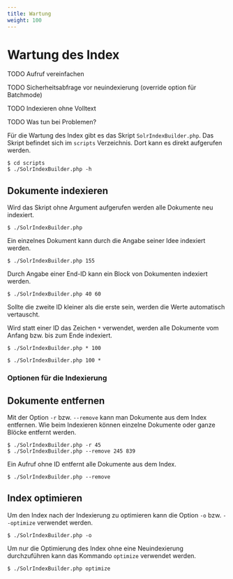 ```yaml
---
title: Wartung
weight: 100
---
```


# Wartung des Index

TODO Aufruf vereinfachen

TODO Sicherheitsabfrage vor neuindexierung (override option für Batchmode)

TODO Indexieren ohne Volltext

TODO Was tun bei Problemen?

Für die Wartung des Index gibt es das Skript `SolrIndexBuilder.php`. Das Skript befindet sich im `scripts` Verzeichnis.
Dort kann es direkt aufgerufen werden. 

    $ cd scripts
    $ ./SolrIndexBuilder.php -h
    
## Dokumente indexieren

Wird das Skript ohne Argument aufgerufen werden alle Dokumente neu indexiert.

    $ ./SolrIndexBuilder.php

Ein einzelnes Dokument kann durch die Angabe seiner Idee indexiert werden.

    $ ./SolrIndexBuilder.php 155
    
Durch Angabe einer End-ID kann ein Block von Dokumenten indexiert werden.

    $ ./SolrIndexBuilder.php 40 60

Sollte die zweite ID kleiner als die erste sein, werden die Werte automatisch vertauscht.    
    
Wird statt einer ID das Zeichen `*` verwendet, werden alle Dokumente vom Anfang bzw. bis zum Ende indexiert.

    $ ./SolrIndexBuilder.php * 100
    
    $ ./SolrIndexBuilder.php 100 *  
    
### Optionen für die Indexierung               

## Dokumente entfernen

Mit der Option `-r` bzw. `--remove` kann man Dokumente aus dem Index entfernen. Wie beim Indexieren können einzelne
Dokumente oder ganze Blöcke entfernt werden.

    $ ./SolrIndexBuilder.php -r 45
    $ ./SolrIndexBuilder.php --remove 245 839
    
Ein Aufruf ohne ID entfernt alle Dokumente aus dem Index.

    $ ./SolrIndexBuilder.php --remove

## Index optimieren

Um den Index nach der Indexierung zu optimieren kann die Option `-o` bzw. `--optimize` verwendet werden.

    $ ./SolrIndexBuilder.php -o
    
Um nur die Optimierung des Index ohne eine Neuindexierung durchzuführen kann das Kommando `optimize` verwendet werden.

    $ ./SolrIndexBuilder.php optimize     

